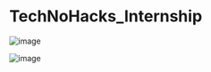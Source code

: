# TechNoHacks_Internship

![image](https://github.com/user-attachments/assets/43d52e8e-61c9-4e14-afa2-12ce004cf889)

![image](https://github.com/user-attachments/assets/55c3e20f-43cf-4712-81c6-69761b5beecc)
